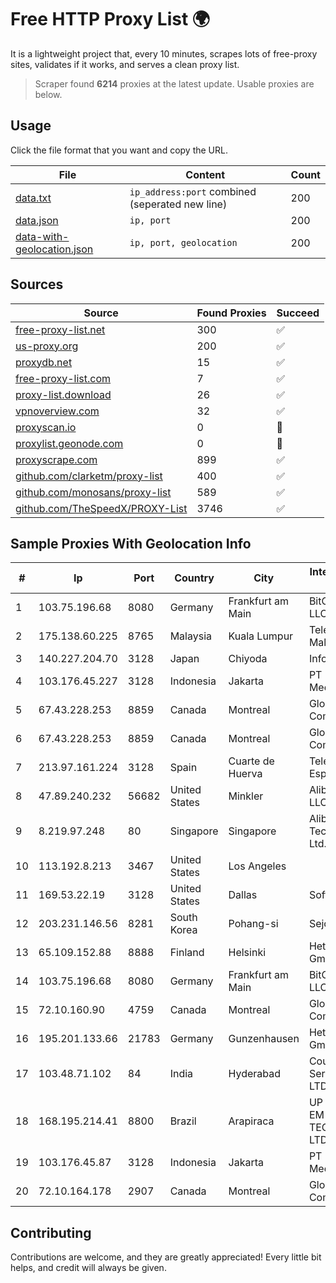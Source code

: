 
# Free HTTP Proxy List 🌍

It is a lightweight project that, every 10 minutes, scrapes lots of free-proxy sites, validates if it works, and serves a clean proxy list.


> Scraper found **6214** proxies at the latest update. Usable proxies are below.

## Usage

Click the file format that you want and copy the URL.


|File|Content|Count|
|----|-------|-----|
|[data.txt](https://raw.githubusercontent.com/themiralay/Proxy-List-World/master/data.txt)|`ip_address:port` combined (seperated new line)|200|
|[data.json](https://raw.githubusercontent.com/themiralay/Proxy-List-World/master/data.json)|`ip, port`|200|
|[data-with-geolocation.json](https://raw.githubusercontent.com/themiralay/Proxy-List-World/master/data-with-geolocation.json)|`ip, port, geolocation`|200|

## Sources

|Source|Found Proxies|Succeed|
|------|-------------|-------|
|[free-proxy-list.net](https://free-proxy-list.net)|300|✅|
|[us-proxy.org](https://www.us-proxy.org)|200|✅|
|[proxydb.net](http://proxydb.net)|15|✅|
|[free-proxy-list.com](https://free-proxy-list.com/?page=&port=&type%5B%5D=http&type%5B%5D=https&up_time=0&search=Search)|7|✅|
|[proxy-list.download](https://www.proxy-list.download/HTTP)|26|✅|
|[vpnoverview.com](https://vpnoverview.com/privacy/anonymous-browsing/free-proxy-servers)|32|✅|
|[proxyscan.io](https://www.proxyscan.io)|0|🚫|
|[proxylist.geonode.com](https://proxylist.geonode.com/api/proxy-list?limit=300&page=1&sort_by=lastChecked&sort_type=desc&protocols=http,https)|0|🚫|
|[proxyscrape.com](https://api.proxyscrape.com/v2/?request=displayproxies&protocol=http&timeout=10000&country=all&ssl=all&anonymity=all)|899|✅|
|[github.com/clarketm/proxy-list](https://raw.githubusercontent.com/clarketm/proxy-list/master/proxy-list-raw.txt)|400|✅|
|[github.com/monosans/proxy-list](https://raw.githubusercontent.com/monosans/proxy-list/main/proxies/http.txt)|589|✅|
|[github.com/TheSpeedX/PROXY-List](https://raw.githubusercontent.com/TheSpeedX/PROXY-List/master/http.txt)|3746|✅|


## Sample Proxies With Geolocation Info

|#|Ip|Port|Country|City|Internet Service Provider|
|-|--|----|-------|----|-------------------------|
|1|103.75.196.68|8080|Germany|Frankfurt am Main|BitCommand LLC|
|2|175.138.60.225|8765|Malaysia|Kuala Lumpur|Telekom Malaysia Berhad|
|3|140.227.204.70|3128|Japan|Chiyoda|InfoSphere|
|4|103.176.45.227|3128|Indonesia|Jakarta|PT Era Digital Media|
|5|67.43.228.253|8859|Canada|Montreal|GloboTech Communications|
|6|67.43.228.253|8859|Canada|Montreal|GloboTech Communications|
|7|213.97.161.224|3128|Spain|Cuarte de Huerva|Telefonica de Espana SAU|
|8|47.89.240.232|56682|United States|Minkler|Alibaba.com LLC|
|9|8.219.97.248|80|Singapore|Singapore|Alibaba (US) Technology Co., Ltd.|
|10|113.192.8.213|3467|United States|Los Angeles||
|11|169.53.22.19|3128|United States|Dallas|SoftLayer|
|12|203.231.146.56|8281|South Korea|Pohang-si|Sejong Telecom|
|13|65.109.152.88|8888|Finland|Helsinki|Hetzner Online GmbH|
|14|103.75.196.68|8080|Germany|Frankfurt am Main|BitCommand LLC|
|15|72.10.160.90|4759|Canada|Montreal|GloboTech Communications|
|16|195.201.133.66|21783|Germany|Gunzenhausen|Hetzner Online GmbH|
|17|103.48.71.102|84|India|Hyderabad|Country Online Services PVT LTD|
|18|168.195.214.41|8800|Brazil|Arapiraca|UP SOLUCOES EM TECNOLOGIA LTDA|
|19|103.176.45.87|3128|Indonesia|Jakarta|PT Era Digital Media|
|20|72.10.164.178|2907|Canada|Montreal|GloboTech Communications|



## Contributing

Contributions are welcome, and they are greatly appreciated! Every
little bit helps, and credit will always be given.

